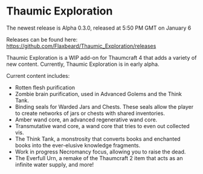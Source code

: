 Thaumic Exploration
===================
The newest release is Alpha 0.3.0, released at 5:50 PM GMT on January 6

Releases can be found here: https://github.com/Flaxbeard/Thaumic_Exploration/releases

Thaumic Exploration is a WIP add-on for Thaumcraft 4 that adds a variety of new content. Currently, Thaumic Exploration is in early alpha. 

Current content includes:

 - Rotten flesh purification
 - Zombie brain purification, used in Advanced Golems and the Think Tank.
 - Binding seals for Warded Jars and Chests. These seals allow the player to create networks of jars or chests with shared inventories.
 - Amber wand core, an advanced regenerative wand core.
 - Transmutative wand core, a wand core that tries to even out collected vis.
 - The Think Tank, a monstrosity that converts books and enchanted books into the ever-elusive knowledge fragments.
 - Work in progress Necromancy focus, allowing you to raise the dead.
 - The Everfull Urn, a remake of the Thaumcraft 2 item that acts as an infinite water supply, and more!
